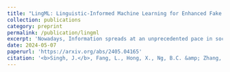 ```yaml
---
title: "LingML: Linguistic-Informed Machine Learning for Enhanced Fake News Detection"
collection: publications
category: preprint
permalink: /publication/lingml
excerpt: 'Nowadays, Information spreads at an unprecedented pace in social media and discerning truth from misinformation and fake news has become an acute societal challenge. Machine learning (ML) models have been employed to identify fake news but are far from perfect with challenging problems like limited accuracy, interpretability, and generalizability. In this paper, we enhance ML-based solutions with linguistics input and we propose LingML, linguistic-informed ML, for fake news detection. We conducted an experimental study with a popular dataset on fake news during the pandemic. The experiment results show that our proposed solution is highly effective. There are fewer than two errors out of every ten attempts with only linguistic input used in ML and the knowledge is highly explainable. When linguistics input is integrated with advanced large-scale ML models for natural language processing, our solution outperforms existing ones with 1.8% average error rate. LingML creates a new path with linguistics to push the frontier of effective and efficient fake news detection. It also sheds light on real-world multi-disciplinary applications requiring both ML and domain expertise to achieve optimal performance.'
date: 2024-05-07
paperurl: 'https://arxiv.org/abs/2405.04165'
citation: '<b>Singh, J.</b>, Fang, L., Hong, X., Ng, B.C. &amp; Zhang, W.. (2024). LingML: Linguistic-Informed Machine Learning for Enhanced Fake News Detection. Under Review.'
---
```


